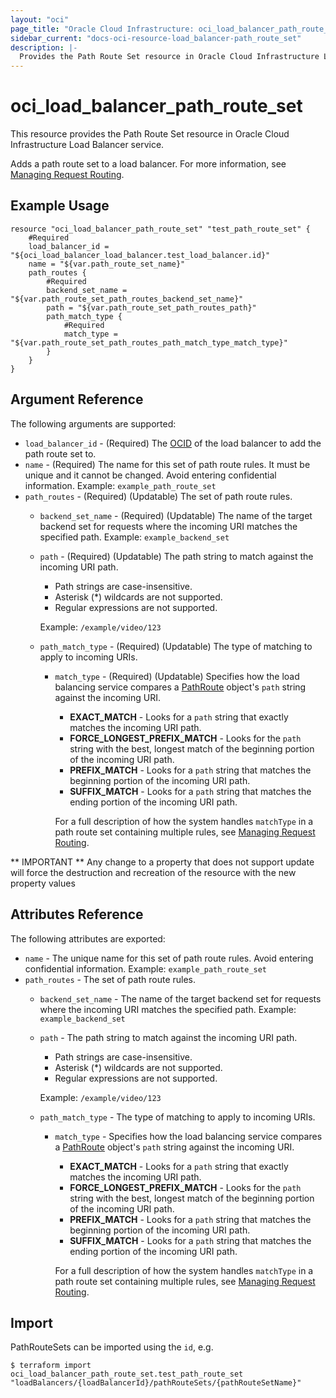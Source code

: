 ```yaml
---
layout: "oci"
page_title: "Oracle Cloud Infrastructure: oci_load_balancer_path_route_set"
sidebar_current: "docs-oci-resource-load_balancer-path_route_set"
description: |-
  Provides the Path Route Set resource in Oracle Cloud Infrastructure Load Balancer service
---
```


# oci_load_balancer_path_route_set
This resource provides the Path Route Set resource in Oracle Cloud Infrastructure Load Balancer service.

Adds a path route set to a load balancer. For more information, see
[Managing Request Routing](https://docs.cloud.oracle.com/iaas/Content/Balance/Tasks/managingrequest.htm).


## Example Usage

```hcl
resource "oci_load_balancer_path_route_set" "test_path_route_set" {
	#Required
	load_balancer_id = "${oci_load_balancer_load_balancer.test_load_balancer.id}"
	name = "${var.path_route_set_name}"
	path_routes {
		#Required
		backend_set_name = "${var.path_route_set_path_routes_backend_set_name}"
		path = "${var.path_route_set_path_routes_path}"
		path_match_type {
			#Required
			match_type = "${var.path_route_set_path_routes_path_match_type_match_type}"
		}
	}
}
```

## Argument Reference

The following arguments are supported:

* `load_balancer_id` - (Required) The [OCID](https://docs.cloud.oracle.com/iaas/Content/General/Concepts/identifiers.htm) of the load balancer to add the path route set to.
* `name` - (Required) The name for this set of path route rules. It must be unique and it cannot be changed. Avoid entering confidential information.  Example: `example_path_route_set` 
* `path_routes` - (Required) (Updatable) The set of path route rules.
	* `backend_set_name` - (Required) (Updatable) The name of the target backend set for requests where the incoming URI matches the specified path.  Example: `example_backend_set` 
	* `path` - (Required) (Updatable) The path string to match against the incoming URI path.
		*  Path strings are case-insensitive.
		*  Asterisk (*) wildcards are not supported.
		*  Regular expressions are not supported.

		Example: `/example/video/123` 
	* `path_match_type` - (Required) (Updatable) The type of matching to apply to incoming URIs.
		* `match_type` - (Required) (Updatable) Specifies how the load balancing service compares a [PathRoute](https://docs.cloud.oracle.com/iaas/api/#/en/loadbalancer/20170115/requests/PathRoute) object's `path` string against the incoming URI.
			*  **EXACT_MATCH** - Looks for a `path` string that exactly matches the incoming URI path.
			*  **FORCE_LONGEST_PREFIX_MATCH** - Looks for the `path` string with the best, longest match of the beginning portion of the incoming URI path.
			*  **PREFIX_MATCH** - Looks for a `path` string that matches the beginning portion of the incoming URI path.
			*  **SUFFIX_MATCH** - Looks for a `path` string that matches the ending portion of the incoming URI path.

			For a full description of how the system handles `matchType` in a path route set containing multiple rules, see [Managing Request Routing](https://docs.cloud.oracle.com/iaas/Content/Balance/Tasks/managingrequest.htm). 


** IMPORTANT **
Any change to a property that does not support update will force the destruction and recreation of the resource with the new property values

## Attributes Reference

The following attributes are exported:

* `name` - The unique name for this set of path route rules. Avoid entering confidential information.  Example: `example_path_route_set` 
* `path_routes` - The set of path route rules.
	* `backend_set_name` - The name of the target backend set for requests where the incoming URI matches the specified path.  Example: `example_backend_set` 
	* `path` - The path string to match against the incoming URI path.
		*  Path strings are case-insensitive.
		*  Asterisk (*) wildcards are not supported.
		*  Regular expressions are not supported.

		Example: `/example/video/123` 
	* `path_match_type` - The type of matching to apply to incoming URIs.
		* `match_type` - Specifies how the load balancing service compares a [PathRoute](https://docs.cloud.oracle.com/iaas/api/#/en/loadbalancer/20170115/requests/PathRoute) object's `path` string against the incoming URI.
			*  **EXACT_MATCH** - Looks for a `path` string that exactly matches the incoming URI path.
			*  **FORCE_LONGEST_PREFIX_MATCH** - Looks for the `path` string with the best, longest match of the beginning portion of the incoming URI path.
			*  **PREFIX_MATCH** - Looks for a `path` string that matches the beginning portion of the incoming URI path.
			*  **SUFFIX_MATCH** - Looks for a `path` string that matches the ending portion of the incoming URI path.

			For a full description of how the system handles `matchType` in a path route set containing multiple rules, see [Managing Request Routing](https://docs.cloud.oracle.com/iaas/Content/Balance/Tasks/managingrequest.htm). 

## Import

PathRouteSets can be imported using the `id`, e.g.

```
$ terraform import oci_load_balancer_path_route_set.test_path_route_set "loadBalancers/{loadBalancerId}/pathRouteSets/{pathRouteSetName}" 
```

